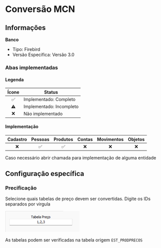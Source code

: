 # Conversão MCN  
## Informações  
**Banco**  
- Tipo: Firebird  
- Versão Especifica: Versão 3.0  

### Abas implementadas

#### Legenda

| Ícone | Status                   |
|:-----:| ------------------------ |
|  ✅   | Implementado: Completo   |
|  ⚠️   | Implementado: Incompleto |
|  ❌   | Não implementado         |
  
#### Implementação

| Cadastro | Pessoas | Produtos | Contas | Movimentos | Objetos |
|:--------:|:-------:|:--------:|:------:|:----------:|:-------:|
|    ❌    |   ✅    |    ✅    |   ❌   |     ❌     |   ❌    |

Caso necessário abrir chamada para implementação de alguma entidade

## Configuração específica  

### Precificação  
Selecione quais tabelas de preço devem ser convertidas. Digite os IDs separados por virgula   

![MCNPreco.png](./Imagens/MCNPreco.png)  

As tabelas podem ser verificadas na tabela origem `EST_PRODPRECOS`  
  
